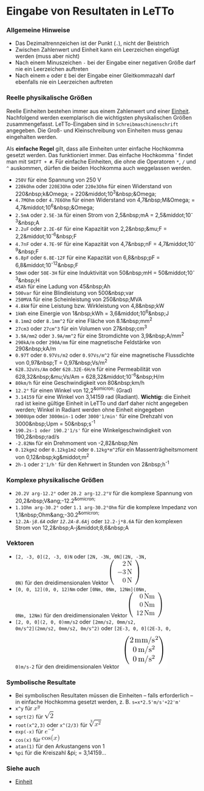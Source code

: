 # Eingabe von Resultaten in LeTTo
###  Allgemeine Hinweise 

* Das Dezimaltrennzeichen ist der Punkt (<code>.</code>), nicht der Beistrich 
* Zwischen Zahlenwert und Einheit kann ein Leerzeichen eingefügt werden (muss aber nicht)
* Nach einem Minuszeichen <code>-</code> bei der Eingabe einer negativen Größe darf nie ein Leerzeichen auftreten
* Nach einem <code>e</code> oder <code>E</code> bei der Eingabe einer Gleitkommazahl darf ebenfalls nie ein Leerzeichen auftreten

###  Reelle physikalische Größen 

Reelle Einheiten bestehen immer aus einem Zahlenwert und einer [Einheit](../Einheit/index.md). Nachfolgend werden exemplarisch die wichtigsten physikalischen Größen zusammengefasst. LeTTo-Eingaben sind in <code>Schreibmaschinenschrift</code> angegeben. Die Groß- und Kleinschreibung von Einheiten muss genau eingehalten werden. 

Als <b>einfache Regel</b> gilt, dass alle Einheiten unter einfache Hochkomma gesetzt werden. Das funktioniert immer. Das einfache Hochkomma ' findet man mit <code>SHIFT + #</code>. Für einfache Einheiten, die ohne die Operatoren <code>*</code>, <code>/</code> und <code>^</code> auskommen, dürfen die beiden Hochkomma auch weggelassen werden.


* <code>250V</code> für eine Spannung von 250 V
* <code>220kOhm</code> oder <code>220E3Ohm</code> oder <code>220e3Ohm</code> für einen Widerstand von 220&amp;nbsp;k&amp;Omega; = 220&amp;middot;10<sup>3</sup>&amp;nbsp;&amp;Omega;
* <code>4.7MOhm</code> oder <code>4.7E6Ohm</code> für einen Widerstand von 4,7&amp;nbsp;M&amp;Omega; = 4,7&amp;middot;10<sup>6</sup>&amp;nbsp;&amp;Omega;
* <code>2.5mA</code> oder <code>2.5E-3A</code> für einen Strom von 2,5&amp;nbsp;mA = 2,5&amp;middot;10<sup>-3</sup>&amp;nbsp;A
* <code>2.2uF</code> oder <code>2.2E-6F</code> für eine Kapazität von 2,2&amp;nbsp;&amp;mu;F = 2,2&amp;middot;10<sup>-6</sup>&amp;nbsp;F
* <code>4.7nF</code> oder <code>4.7E-9F</code> für eine Kapazität von 4,7&amp;nbsp;nF = 4,7&amp;middot;10<sup>-9</sup>&amp;nbsp;F
* <code>6.8pF</code> oder <code>6.8E-12F</code> für eine Kapazität von 6,8&amp;nbsp;pF = 6,8&amp;middot;10<sup>-12</sup>&amp;nbsp;F
* <code>50mH</code> oder <code>50E-3H</code> für eine Induktivität von 50&amp;nbsp;mH = 50&amp;middot;10<sup>-3</sup>&amp;nbsp;H
* <code>45Ah</code> für eine Ladung von 45&amp;nbsp;Ah
* <code>500var</code> für eine Blindleistung von 500&amp;nbsp;var
* <code>250MVA</code> für eine Scheinleistung von 250&amp;nbsp;MVA
* <code>4.8kW</code> für eine Leistung bzw. Wirkleistung von 4,8&amp;nbsp;kW
* <code>1kWh</code> eine Einergie von 1&amp;nbsp;kWh = 3,6&amp;middot;10<sup>6</sup>&amp;nbsp;J
* <code>8.1mm2</code> oder <code>8.1mm^2</code> für eine Fläche von 8.1&amp;nbsp;mm<sup>2</sup>
* <code>27cm3</code> oder <code>27cm^3</code> für ein Volumen von 27&amp;nbsp;cm<sup>3</sup>
* <code>3.9A/mm2</code> oder <code>3.9A/mm^2</code> für eine Stromdichte von 3,9&amp;nbsp;A/mm<sup>2</sup>
* <code>290kA/m</code> oder <code>290A/mm</code> für eine magnetische Feldstärke von 290&amp;nbsp;kA/m
* <code>0.97T</code> oder <code>0.97Vs/m2</code> oder <code>0.97Vs/m^2</code> für eine magnetische Flussdichte von 0,97&amp;nbsp;T = 0,97&amp;nbsp;Vs/m<sup>2</sup>
* <code>628.32uVs/Am</code> oder <code>628.32E-6H/m</code> für eine Permeabilität von 628,32&amp;nbsp;&amp;mu;Vs/Am = 628,32&amp;middot;10<sup>-6</sup>&amp;nbsp;H/m
* <code>80km/h</code> für eine Geschwindigkeit von 80&amp;nbsp;km/h
* <code>12.2°</code> für einen Winkel von 12,2<sup>&amp;omicron;</sup> (Grad)
* <code>3.14159</code> für eine Winkel von 3,14159 rad (Radiant). **Wichtig:** die Einheit rad ist keine gültige Einheit in LeTTo und darf daher nicht angegeben werden; Winkel in Radiant werden ohne Einheit eingegeben
* <code>3000Upm</code> oder <code>3000min-1</code> oder <code>3000'1/min'</code> für eine Drehzahl von 3000&amp;nbsp;Upm = 50&amp;nbsp;s<sup>-1</sup> 
* <code>190.2s-1 oder 190.2'1/s'</code> für eine Winkelgeschwindigkeit von 190,2&amp;nbsp;rad/s
* <code>-2.82Nm</code> für ein Drehmoment von -2,82&amp;nbsp;Nm
* <code>0.12kgm2</code> oder <code>0.12kg1m2</code> oder <code>0.12kg*m^2</code>für ein Massenträgheitsmoment von 0,12&amp;nbsp;kg&amp;middot;m<sup>2</sup>
* <code>2h-1</code> oder <code>2'1/h'</code> für den Kehrwert in Stunden von 2&amp;nbsp;h<sup>-1</sup>

###  Komplexe physikalische Größen 

* <code>20.2V arg-12.2°</code> oder <code>20.2 arg-12.2°V</code> für die komplexe Spannung von 20,2&amp;nbsp;V&amp;ang;-12.2<sup>&amp;omicron;</sup>
* <code>1.1Ohm arg-30.2°</code> oder <code>1.1 arg-30.2°Ohm</code> für die komplexe Impedanz von 1,1&amp;nbsp;Ohm&amp;ang;-30.2<sup>&amp;omicron;</sup>
* <code>12.2A-j*8.6A</code> oder <code>12.2A-8.6A*j</code> oder <code>12.2-j*8.6A</code> für den komplexen Strom von 12,2&amp;nbsp;A-j&amp;middot;8,6&amp;nbsp;A

###  Vektoren 

* <code>[2, -3, 0](2, -3, 0)N</code> oder <code>[2N, -3N, 0N](2N, -3N, 0N)</code> für den dreidimensionalen Vektor ![Kraftvektor.png](Kraftvektor.png)
* <code>[0, 0, 12](0, 0, 12)Nm</code> oder <code>[0Nm, 0Nm, 12Nm](0Nm, 0Nm, 12Nm)</code> für den dreidimensionalen Vektor ![Drehmomentvektor.png](Drehmomentvektor.png)
* <code>[2, 0, 0](2, 0, 0)mm/s2</code> oder <code>[2mm/s2, 0mm/s2, 0m/s^2](2mm/s2, 0mm/s2, 0m/s^2)</code> oder <code>[2E-3, 0, 0](2E-3, 0, 0)m/s-2</code> für den dreidimensionalen Vektor ![Beschleunigungsvektor.png](Beschleunigungsvektor.png)

###  Symbolische Resultate 

* Bei symbolischen Resultaten müssen die Einheiten – falls erforderlich – in einfache Hochkomma gesetzt werden, z. B. <code>s=x*2.5'm/s'+22'm'</code>
* <code>x^y</code> für ![xpowery.png](xpowery.png)
* <code>sqrt(2)</code> für ![sqrt2.png](sqrt2.png)
* <code>root(x^2,3)</code> oder <code>x^(2/3)</code> für ![root3x2.png](root3x2.png)
* <code>exp(-x)</code> für ![exp-x.png](exp-x.png)
* <code>cos(x)</code> für ![cosx.png](cosx.png)
* <code>atan(1)</code> für den Arkustangens von 1
* <code>%pi</code> für die Kreiszahl &amp;pi; = 3,14159...

###  Siehe auch 

* [Einheit](../Einheit/index.md)

